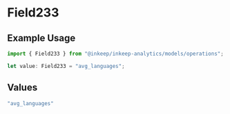 # Field233

## Example Usage

```typescript
import { Field233 } from "@inkeep/inkeep-analytics/models/operations";

let value: Field233 = "avg_languages";
```

## Values

```typescript
"avg_languages"
```